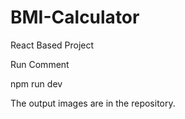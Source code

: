 # BMI-Calculator

React Based Project 

Run Comment

npm run dev

The output images are in the repository.

